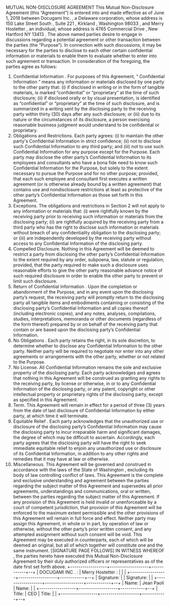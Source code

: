 MUTUAL NON-DISCLOSURE AGREEMENT
This Mutual Non-Disclosure Agreement (this “Agreement”) is entered into and made effective as of June 1, 2018 between Docugami Inc. , a Delaware corporation, whose address is 150 Lake Street South , Suite 221 , Kirkland , Washington 98033 , and Merry Hostetter , an individual, whose address is 4765 Commercial Drive , New Hartford NY 13413 .
The above named parties desire to engage in discussions regarding a potential agreement or other transaction between the parties (the “Purpose”). In connection with such discussions, it may be necessary for the parties to disclose to each other certain confidential information or materials to enable them to evaluate whether to enter into such agreement or transaction.
In consideration of the foregoing, the parties agree as follows:
1. Confidential Information .
For purposes of this Agreement, “ Confidential Information ” means any information or materials disclosed by one party to the other party that: (i) if disclosed in writing or in the form of tangible materials, is marked “confidential” or “proprietary” at the time of such disclosure; (ii) if disclosed orally or by visual presentation, is identified as “confidential” or “proprietary” at the time of such disclosure, and is summarized in a writing sent by the disclosing party to the receiving party within thirty (30) days after any such disclosure; or (iii) due to its nature or the circumstances of its disclosure, a person exercising reasonable business judgment would understand to be confidential or proprietary.
2. Obligations and Restrictions.
Each party agrees: (i) to maintain the other party's Confidential Information in strict confidence; (ii) not to disclose such Confidential Information to any third party; and (iii) not to use such Confidential Information for any purpose except for the Purpose. Each party may disclose the other party’s Confidential Information to its employees and consultants who have a bona fide need to know such Confidential Information for the Purpose, but solely to the extent necessary to pursue the Purpose and for no other purpose; provided, that each such employee and consultant first executes a written agreement (or is otherwise already bound by a written agreement) that contains use and nondisclosure restrictions at least as protective of the other party’s Confidential Information as those set forth in this Agreement.
3. Exceptions.
The obligations and restrictions in Section 2 will not apply to any information or materials that:
(i) were rightfully known by the receiving party prior to receiving such information or materials from the disclosing party;
(ii) are rightfully acquired by the receiving party from a third party who has the right to disclose such information or materials without breach of any confidentiality obligation to the disclosing party; or
(iii) are independently developed by the receiving party without access to any Confidential Information of the disclosing party.
4. Compelled Disclosure.
Nothing in this Agreement will be deemed to restrict a party from disclosing the other party’s Confidential Information to the extent required by any order, subpoena, law, statute or regulation; provided, that the party required to make such a disclosure uses reasonable efforts to give the other party reasonable advance notice of such required disclosure in order to enable the other party to prevent or limit such disclosure.
5. Return of Confidential Information .
Upon the completion or abandonment of the Purpose, and in any event upon the disclosing party’s request, the receiving party will promptly return to the disclosing party all tangible items and embodiments containing or consisting of the disclosing party’s Confidential Information and all copies thereof (including electronic copies), and any notes, analyses, compilations, studies, interpretations, memoranda or other documents (regardless of the form thereof) prepared by or on behalf of the receiving party that contain or are based upon the disclosing party’s Confidential Information.
6. No Obligations .
Each party retains the right, in its sole discretion, to determine whether to disclose any Confidential Information to the other party. Neither party will be required to negotiate nor enter into any other agreements or arrangements with the other party, whether or not related to the Purpose.
7. No License.
All Confidential Information remains the sole and exclusive property of the disclosing party. Each party acknowledges and agrees that nothing in this Agreement will be construed as granting any rights to the receiving party, by license or otherwise, in or to any Confidential Information of the disclosing party, or any patent, copyright or other intellectual property or proprietary rights of the disclosing party, except as specified in this Agreement.
8. Term.
This Agreement will remain in effect for a period of three (3) years from the date of last disclosure of Confidential Information by either party, at which time it will terminate.
9. Equitable Relief .
Each party acknowledges that the unauthorized use or disclosure of the disclosing party’s Confidential Information may cause the disclosing party to incur irreparable harm and significant damages, the degree of which may be difficult to ascertain. Accordingly, each party agrees that the disclosing party will have the right to seek immediate equitable relief to enjoin any unauthorized use or disclosure of its Confidential Information, in addition to any other rights and remedies that it may have at law or otherwise.
10. Miscellaneous.
This Agreement will be governed and construed in accordance with the laws of the State of Washington , excluding its body of law controlling conflict of laws. This Agreement is the complete and exclusive understanding and agreement between the parties regarding the subject matter of this Agreement and supersedes all prior agreements, understandings and communications, oral or written, between the parties regarding the subject matter of this Agreement. If any provision of this Agreement is held invalid or unenforceable by a court of competent jurisdiction, that provision of this Agreement will be enforced to the maximum extent permissible and the other provisions of this Agreement will remain in full force and effect. Neither party may assign this Agreement, in whole or in part, by operation of law or otherwise, without the other party’s prior written consent, and any attempted assignment without such consent will be void. This Agreement may be executed in counterparts, each of which will be deemed an original, but all of which together will constitute one and the same instrument.
[SIGNATURE PAGE FOLLOWS]
IN WITNESS WHEREOF ,
the parties hereto have executed this Mutual Non-Disclosure Agreement by their duly authorized officers or representatives as of the date first set forth above.
+------------------+-------------------+------------+--+
| DOCUGAMI INC . : | Merry Hostetter : |            |  |
+------------------+-------------------+------------+--+
| Signature:       |                   | Signature: |  |
+------------------+-------------------+------------+--+
| Name:            | Jean Paoli        | Name:      |  |
+------------------+-------------------+------------+--+
| Title:           | CEO               | Title:     |  |
+------------------+-------------------+------------+--+
